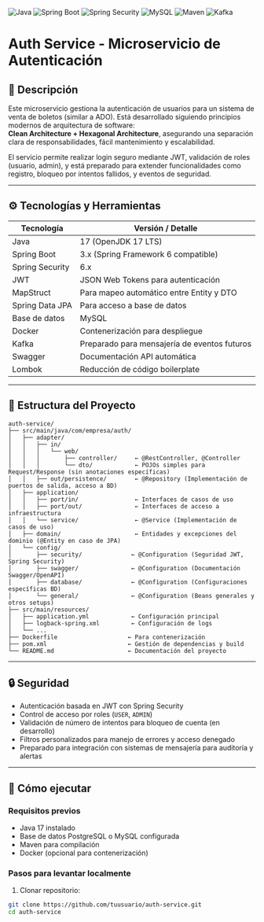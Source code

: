 ![Java](https://img.shields.io/badge/Java-17-blue?logo=java&logoColor=white)
![Spring Boot](https://img.shields.io/badge/Spring%20Boot-3.x-brightgreen?logo=springboot&logoColor=white)
![Spring Security](https://img.shields.io/badge/Spring%20Security-6.x-green?logo=springsecurity&logoColor=white)
![MySQL](https://img.shields.io/badge/MySQL-8.0-blue?logo=mysql&logoColor=white)
![Maven](https://img.shields.io/badge/Maven-3.9-red?logo=apachemaven&logoColor=white)
![Kafka](https://img.shields.io/badge/Kafka-3.4-yellow?logo=apachekafka&logoColor=black)

# Auth Service - Microservicio de Autenticación

## 📖 Descripción

Este microservicio gestiona la autenticación de usuarios para un sistema de venta de boletos (similar a ADO). Está desarrollado siguiendo principios modernos de arquitectura de software:  
**Clean Architecture + Hexagonal Architecture**, asegurando una separación clara de responsabilidades, fácil mantenimiento y escalabilidad.

El servicio permite realizar login seguro mediante JWT, validación de roles (usuario, admin), y está preparado para extender funcionalidades como registro, bloqueo por intentos fallidos, y eventos de seguridad.

---

## ⚙️ Tecnologías y Herramientas

| Tecnología             | Versión / Detalle                           |
|-----------------------|----------------------------------------------|
| Java                  | 17 (OpenJDK 17 LTS)                          |
| Spring Boot           | 3.x (Spring Framework 6 compatible)          |
| Spring Security       | 6.x                                          |
| JWT                   | JSON Web Tokens para autenticación           |
| MapStruct             | Para mapeo automático entre Entity y DTO     |
| Spring Data JPA       | Para acceso a base de datos                  |
| Base de datos         | MySQL                                        |
| Docker                | Contenerización para despliegue              |
| Kafka                 | Preparado para mensajería de eventos futuros |
| Swagger               | Documentación API automática                 |
| Lombok                | Reducción de código boilerplate              |


---

## 📂 Estructura del Proyecto

```plaintext
auth-service/
├── src/main/java/com/empresa/auth/
│   ├── adapter/
│   │   ├── in/
│   │   │   └── web/
│   │   │       ├── controller/     ← @RestController, @Controller
│   │   │       └── dto/            ← POJOs simples para Request/Response (sin anotaciones específicas)
│   │   ├── out/persistence/        ← @Repository (Implementación de puertos de salida, acceso a BD)
│   ├── application/
│   │   ├── port/in/                ← Interfaces de casos de uso
│   │   ├── port/out/               ← Interfaces de acceso a infraestructura
│   │   └── service/                ← @Service (Implementación de casos de uso)
│   ├── domain/                     ← Entidades y excepciones del dominio (@Entity en caso de JPA)
│   └── config/
│       ├── security/              ← @Configuration (Seguridad JWT, Spring Security)
│       ├── swagger/               ← @Configuration (Documentación Swagger/OpenAPI)
│       ├── database/              ← @Configuration (Configuraciones específicas BD)
│       └── general/               ← @Configuration (Beans generales y otros setups)
├── src/main/resources/
│   ├── application.yml            ← Configuración principal
│   ├── logback-spring.xml         ← Configuración de logs
│   └── ...
├── Dockerfile                    ← Para contenerización
├── pom.xml                       ← Gestión de dependencias y build
└── README.md                     ← Documentación del proyecto

```
---

## 🔒 Seguridad

- Autenticación basada en JWT con Spring Security  
- Control de acceso por roles (`USER`, `ADMIN`)  
- Validación de número de intentos para bloqueo de cuenta (en desarrollo)  
- Filtros personalizados para manejo de errores y acceso denegado  
- Preparado para integración con sistemas de mensajería para auditoría y alertas

---

## 🚀 Cómo ejecutar

### Requisitos previos

- Java 17 instalado  
- Base de datos PostgreSQL o MySQL configurada  
- Maven para compilación  
- Docker (opcional para contenerización)

### Pasos para levantar localmente

1. Clonar repositorio:
```bash
git clone https://github.com/tuusuario/auth-service.git
cd auth-service



